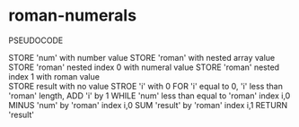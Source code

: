 # roman-numerals

PSEUDOCODE

STORE 'num' with number value
STORE 'roman' with nested array value
STORE 'roman' nested index 0 with numeral value
STORE 'roman' nested index 1 with roman value  
STORE result with no value
STROE 'i' with 0
FOR 'i' equal to 0, 'i' less than 'roman' length, ADD 'i' by 1
    WHILE 'num' less than equal to 'roman' index i,0
        MINUS 'num' by 'roman' index i,0
        SUM 'result' by 'roman' index i,1
    RETURN 'result'
